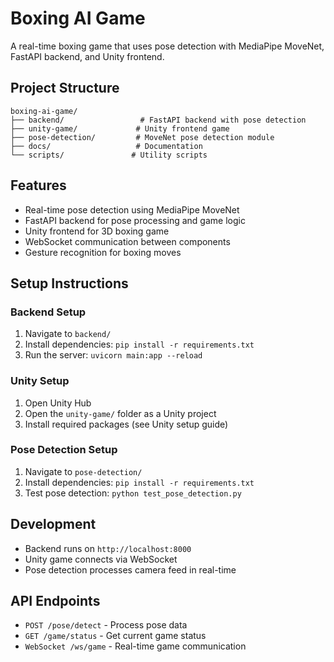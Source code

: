 # Boxing AI Game

A real-time boxing game that uses pose detection with MediaPipe MoveNet, FastAPI backend, and Unity frontend.

## Project Structure

```
boxing-ai-game/
├── backend/                 # FastAPI backend with pose detection
├── unity-game/             # Unity frontend game
├── pose-detection/         # MoveNet pose detection module
├── docs/                   # Documentation
└── scripts/               # Utility scripts
```

## Features

- Real-time pose detection using MediaPipe MoveNet
- FastAPI backend for pose processing and game logic
- Unity frontend for 3D boxing game
- WebSocket communication between components
- Gesture recognition for boxing moves

## Setup Instructions

### Backend Setup

1. Navigate to `backend/`
2. Install dependencies: `pip install -r requirements.txt`
3. Run the server: `uvicorn main:app --reload`

### Unity Setup

1. Open Unity Hub
2. Open the `unity-game/` folder as a Unity project
3. Install required packages (see Unity setup guide)

### Pose Detection Setup

1. Navigate to `pose-detection/`
2. Install dependencies: `pip install -r requirements.txt`
3. Test pose detection: `python test_pose_detection.py`

## Development

- Backend runs on `http://localhost:8000`
- Unity game connects via WebSocket
- Pose detection processes camera feed in real-time

## API Endpoints

- `POST /pose/detect` - Process pose data
- `GET /game/status` - Get current game status
- `WebSocket /ws/game` - Real-time game communication
